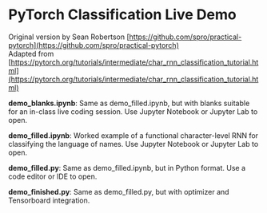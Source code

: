 # PyTorch Classification Live Demo

Original version by Sean Robertson  [https://github.com/spro/practical-pytorch](https://github.com/spro/practical-pytorch)  
Adapted from  [https://pytorch.org/tutorials/intermediate/char_rnn_classification_tutorial.html](https://pytorch.org/tutorials/intermediate/char_rnn_classification_tutorial.html)

**demo_blanks.ipynb**: Same as demo_filled.ipynb, but with blanks suitable for an in-class live coding session. Use Jupyter Notebook or Jupyter Lab to open.

**demo_filled.ipynb**: Worked example of a functional character-level RNN for classifying the language of names. Use Jupyter Notebook or Jupyter Lab to open.

**demo_filled.py**: Same as demo_filled.ipynb, but in Python format. Use a code editor or IDE to open.

**demo_finished.py**: Same as demo_filled.py, but with optimizer and Tensorboard integration.